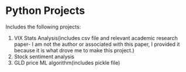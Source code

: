 # Python Projects
Includes the following projects:
1. VIX Stats Analysis(includes csv file and relevant academic research paper- I am not the author or associated with this paper, I provided it because it is what drove me to make this project.)
2. Stock sentiment analysis
3. GLD price ML algorithm(includes pickle file)
